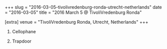 +++
slug = "2016-03-05-tivolivredenburg-ronda-utrecht-netherlands"
date = "2016-03-05"
title = "2016 March 5 @ TivoliVredenburg Ronda"

[extra]
venue = "TivoliVredenburg Ronda, Utrecht, Netherlands"
+++

 1. Cellophane

 2. Trapdoor


